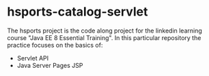# hsports-catalog-servlet
The hsports project is the code along project for the linkedin learning course "Java EE 8 Essential Training".
In this particular repository the practice focuses on the basics of:
- Servlet API
- Java Server Pages JSP
